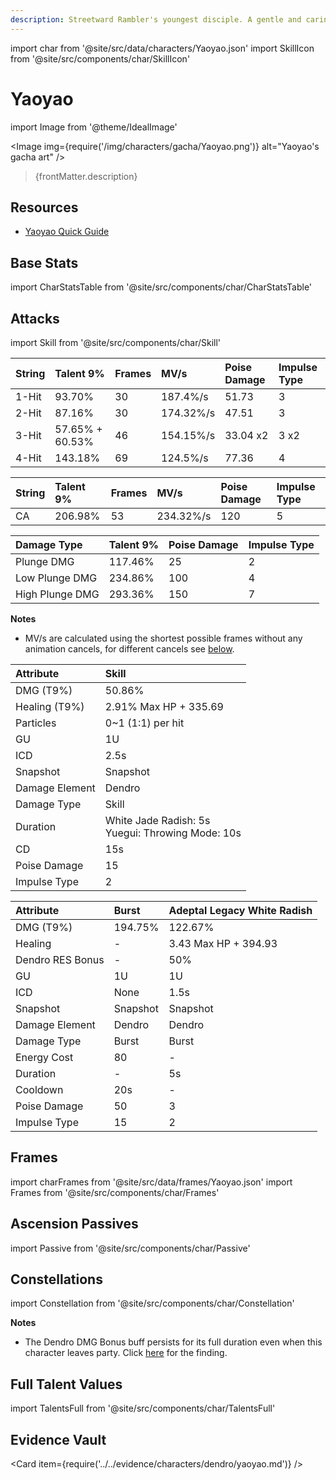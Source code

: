 ```yaml
---
description: Streetward Rambler's youngest disciple. A gentle and caring "little adult."
---
```


import char from '@site/src/data/characters/Yaoyao.json'
import SkillIcon from '@site/src/components/char/SkillIcon'

# Yaoyao

import Image from '@theme/IdealImage'

<Image img={require('/img/characters/gacha/Yaoyao.png')} alt="Yaoyao's gacha art" />
<blockquote>{frontMatter.description}</blockquote>

## Resources

<!--
* [Full Yaoyao Written Guide](https://keqingmains.com/yaoyao/)
-->

* [Yaoyao Quick Guide](https://keqingmains.com/q/yaoyao-quickguide/)

## Base Stats

import CharStatsTable from '@site/src/components/char/CharStatsTable'

<CharStatsTable char={char} />

## Attacks

import Skill from '@site/src/components/char/Skill'

<Tabs>
<TabItem value='na' label='Normal Attacks'>
<SkillIcon char={char} skill='na' />
<div class='talent-columns'>
<Skill char={char} skill='na' sectionFilter='Normal Attack' />

| String | Talent 9%       | Frames | MV/s      | Poise Damage | Impulse Type |
| :----- | :-------------- | :----- | :-------- | :----------- | :----------- |
| 1-Hit  | 93.70%          | 30     | 187.4%/s  | 51.73        | 3            |
| 2-Hit  | 87.16%          | 30     | 174.32%/s | 47.51        | 3            |
| 3-Hit  | 57.65% + 60.53% | 46     | 154.15%/s | 33.04 x2     | 3 x2         |
| 4-Hit  | 143.18%         | 69     | 124.5%/s  | 77.36        | 4            |

</div>
<div class='talent-columns'>
<Skill char={char} skill='na' sectionFilter='Charged Attack' />

| String | Talent 9% | Frames | MV/s      | Poise Damage | Impulse Type |
| :----- | :-------- | :----- | :-------- | :----------- | :----------- |
| CA     | 206.98%   | 53     | 234.32%/s | 120          | 5            |


</div>
<div class='talent-columns'>
<Skill char={char} skill='na' sectionFilter='Plunging Attack' />

| Damage Type     | Talent 9% | Poise Damage | Impulse Type |
| :-------------- | :-------- | :----------- | :----------- |
| Plunge DMG      | 117.46%   | 25           | 2            |
| Low Plunge DMG  | 234.86%   | 100          | 4            |
| High Plunge DMG | 293.36%   | 150          | 7            |

</div>

**Notes**

* MV/s are calculated using the shortest possible frames without any animation cancels, for different cancels see [below](#frames).

</TabItem>

<TabItem value='e' label='Skill'>
<SkillIcon char={char} skill='e' />
<div class='talent-columns'>
<Skill char={char} skill='e' />

| Attribute       | Skill                                                 |
| :-------------- | :---------------------------------------------------- |
| DMG \(T9%\)     | 50.86%                                                |
| Healing \(T9%\) | 2.91% Max HP + 335.69                                 |
| Particles       | 0~1 (1:1) per hit                                     |
| GU              | 1U                                                    |
| ICD             | 2.5s                                                  |
| Snapshot        | Snapshot                                              |
| Damage Element  | Dendro                                                |
| Damage Type     | Skill                                                 |
| Duration        | White Jade Radish: 5s<br />Yuegui: Throwing Mode: 10s |
| CD              | 15s                                                   |
| Poise Damage    | 15                                                    |
| Impulse Type    | 2                                                     |

</div>

<!--
**Notes**

* 
-->

</TabItem>

<TabItem value='q' label='Burst'>
<SkillIcon char={char} skill='q' />
<div class='talent-columns'>
<Skill char={char} skill='q'/>

| Attribute        | Burst    | Adeptal Legacy White Radish |
| :--------------- | :------- | :-------------------------- |
| DMG \(T9%\)      | 194.75%  | 122.67%                     |
| Healing          | -        | 3.43 Max HP + 394.93        |
| Dendro RES Bonus | -        | 50%                         |
| GU               | 1U       | 1U                          |
| ICD              | None     | 1.5s                        |
| Snapshot         | Snapshot | Snapshot                    |
| Damage Element   | Dendro   | Dendro                      |
| Damage Type      | Burst    | Burst                       |
| Energy Cost      | 80       | -                           |
| Duration         | -        | 5s                          |
| Cooldown         | 20s      | -                           |
| Poise Damage     | 50       | 3                           |
| Impulse Type     | 15       | 2                           |

</div>

<!--
**Notes**

* 
-->

</TabItem>
</Tabs>

## Frames

import charFrames from '@site/src/data/frames/Yaoyao.json'
import Frames from '@site/src/components/char/Frames'

<Frames data={charFrames} />

## Ascension Passives

import Passive from '@site/src/components/char/Passive'

<Tabs>
<TabItem value='passive' label='Passive'>
<Passive char={char} passive={2} />
</TabItem>

<TabItem value='a1' label='Ascension 1'>
<Passive char={char} passive={0} />
</TabItem>

<TabItem value="a4" label="Ascension 4">
<Passive char={char} passive={1} />
</TabItem>
</Tabs>

## Constellations

import Constellation from '@site/src/components/char/Constellation'

<Tabs>
<TabItem value='c1' label='C1'>
<Constellation char={char} constellation={1} />

**Notes**
  
* The Dendro DMG Bonus buff persists for its full duration even when this character leaves party. Click [here](../../evidence/combat-mechanics/party-mechanics.md#debuffsteam-buffs-with-duration-persist-after-applier-leaves-party) for the finding. 

</TabItem>

<TabItem value='c2' label='C2'>
<Constellation char={char} constellation={2} />
</TabItem>

<TabItem value='c3' label='C3'>
<Constellation char={char} constellation={3} />
</TabItem>

<TabItem value='c4' label='C4'>
<Constellation char={char} constellation={4} />
</TabItem>

<TabItem value='c5' label='C5'>
<Constellation char={char} constellation={5} />
</TabItem>

<TabItem value='c6' label='C6'>
<Constellation char={char} constellation={6} />
</TabItem>
</Tabs>

## Full Talent Values

import TalentsFull from '@site/src/components/char/TalentsFull'

<TalentsFull char={char}/>

## Evidence Vault

<Card item={require('../../evidence/characters/dendro/yaoyao.md')} />
